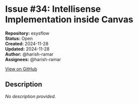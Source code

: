 # Issue #34: Intellisense Implementation inside Canvas

**Repository:** esysflow  
**Status:** Open  
**Created:** 2024-11-28  
**Updated:** 2024-11-28  
**Author:** @harish-ramar  
**Assignees:** @harish-ramar  

[View on GitHub](https://github.com/Simtestlab/esysflow/issues/34)

## Description

*No description provided.*